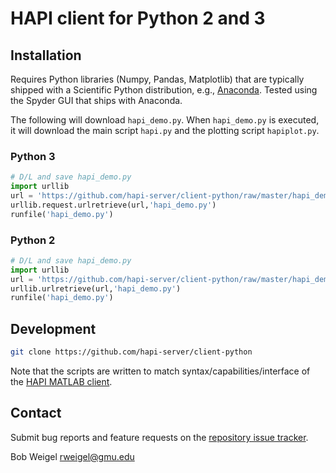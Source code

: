 # HAPI client for Python 2 and 3

## Installation

Requires Python libraries (Numpy, Pandas, Matplotlib) that are typically shipped with a Scientific Python distribution, e.g., [Anaconda](https://www.continuum.io/).  Tested using the Spyder GUI that ships with Anaconda.

The following will download `hapi_demo.py`. When `hapi_demo.py` is executed, it will download the main script `hapi.py` and the plotting script `hapiplot.py`.

### Python 3
```python
# D/L and save hapi_demo.py
import urllib
url = 'https://github.com/hapi-server/client-python/raw/master/hapi_demo.py'
urllib.request.urlretrieve(url,'hapi_demo.py')
runfile('hapi_demo.py')
```

### Python 2
```python
# D/L and save hapi_demo.py
import urllib
url = 'https://github.com/hapi-server/client-python/raw/master/hapi_demo.py'
urllib.urlretrieve(url,'hapi_demo.py')
runfile('hapi_demo.py')
```

## Development

```bash
git clone https://github.com/hapi-server/client-python
```

Note that the scripts are written to match syntax/capabilities/interface of the [HAPI MATLAB client](https://github.com/hapi-server/matlab-client).

## Contact

Submit bug reports and feature requests on the [repository issue tracker](https://github.com/hapi-server/client-python/issues).

Bob Weigel <rweigel@gmu.edu>

